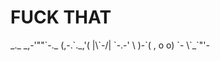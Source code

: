 

<!--
**Che-0/Che-0** is a ✨ _special_ ✨ repository because its `README.md` (this file) appears on your GitHub profile.

Here are some ideas to get you started:

- 🔭 I’m currently working on ...
- 🌱 I’m currently learning ...
- 👯 I’m looking to collaborate on ...
- 🤔 I’m looking for help with ...
- 💬 Ask me about ...
- 📫 How to reach me: ...
- 😄 Pronouns: ...
- ⚡ Fun fact: ...
-->

<h1>FUCK THAT</h1>
<p> _._     _,-'""`-._
(,-.`._,'(       |\`-/|
    `-.-' \ )-`( , o o)
          `-    \`_`"'-</p>
